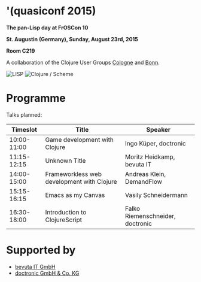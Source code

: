 # '(quasiconf 2015)

**The pan-Lisp day at FrOSCon 10**

**St. Augustin (Germany), Sunday, August 23rd, 2015**

__Room C219__

A collaboration of the Clojure User Groups
[Cologne](http://www.meetup.com/clojure-cologne/) and
[Bonn](https://groups.google.com/forum/#!forum/clojure-user-group-bonn).


![LISP](http://www.lisperati.com/lisplogo_flag2_256.png)
![Clojure / Scheme](https://github.com/friemen/cugb/blob/master/scheme%2Bclojure.png)


# Programme

Talks planned:


Timeslot | Title | Speaker
--- | --- | ---
10:00-11:00 | Game development with Clojure | Ingo Küper, doctronic
11:15-12:15 | Unknown Title | Moritz Heidkamp, bevuta IT
14:00-15:00 | Frameworkless web development with Clojure | Andreas Klein, DemandFlow
15:15-16:15 | Emacs as my Canvas | Vasily Schneidermann
16:30-18:00 | Introduction to ClojureScript | Falko Riemenschneider, doctronic



# Supported by

* [bevuta IT GmbH](http://www.bevuta.com)
* [doctronic GmbH & Co. KG](http://www.doctronic.de/)
